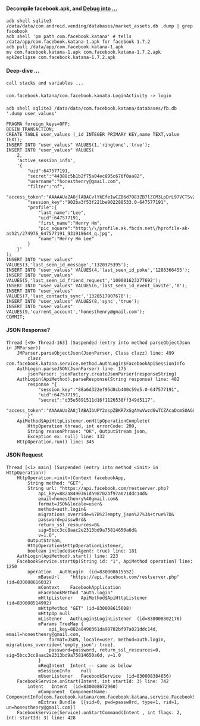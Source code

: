 #### Decompile facebook.apk, and [Debug into ...](https://github.com/henry4j/-/blob/master/labs/%5Efacebook.mkd)

    adb shell sqlite3 /data/data/com.android.vending/databases/market_assets.db .dump | grep facebook
    adb shell 'pm path com.facebook.katana' # tells /data/app/com.facebook.katana-1.apk for facebook 1.7.2
    adb pull /data/app/com.facebook.katana-1.apk
    mv com.facebook.katana-1.apk com.facebook.katana-1.7.2.apk
    apk2eclipse com.facebook.katana-1.7.2.apk

#### Deep-dive ...

    call stacks and variables ...

####

    com.facebook.katana/com.facebook.kanata.LoginActivity -> login

####

    adb shell sqlite3 /data/data/com.facebook.katana/databases/fb.db '.dump user_values'

    PRAGMA foreign_keys=OFF;
    BEGIN TRANSACTION;
    CREATE TABLE user_values (_id INTEGER PRIMARY KEY,name TEXT,value TEXT);
    INSERT INTO "user_values" VALUES(1,'ringtone','true');
    INSERT INTO "user_values" VALUES(
        2,
        'active_session_info',
        '{
            "uid":647577191,
            "secret":"44388c5b1b2f75a04ec895c676f0aa82",
            "username":"honesthenry@gmail.com",
            "filter":"nf",
            "access_token":"AAAAAUaZA8jlABACvlYkEfeIwCZB6d7O83ZB7lZCM3LpDrL97VCTSvZBjaou9xnHzTR2zTsS0j0tT1W2aOZAkrPFxA2Doi0p1AZD",
            "session_key":"902ba3f53f221be902288533.0-647577191",
            "profile":{
                "last_name":"Lee",
                "uid":647577191,
                "first_name":"Henry Hm",
                "pic_square":"http:\/\/profile.ak.fbcdn.net\/hprofile-ak-ash2\/274976_647577191_931918644_q.jpg",
                "name":"Henry Hm Lee"
            }
        }'
    );
    INSERT INTO "user_values" VALUES(3,'last_seen_id_message','1320375395');
    INSERT INTO "user_values" VALUES(4,'last_seen_id_poke','1288366455');
    INSERT INTO "user_values" VALUES(5,'last_seen_id_friend_request','100001623277692');
    INSERT INTO "user_values" VALUES(6,'last_seen_id_event_invite','0');
    INSERT INTO "user_values" VALUES(7,'last_contacts_sync','1320517907670');
    INSERT INTO "user_values" VALUES(8,'sync','true');
    INSERT INTO "user_values" VALUES(9,'current_account','honesthenry@gmail.com');
    COMMIT;

#### JSON Response?

    Thread [<9> Thread-163] (Suspended (entry into method parseObjectJson in JMParser))
        JMParser.parseObjectJson(JsonParser, Class clazz) line: 499
            clazz com.facebook.katana.service.method.AuthLogin$FacebookApiSessionInfo
        AuthLogin.parseJSON(JsonParser) line: 175
            jsonParser: jsonFactory.createJsonParser(responseString)
        AuthLogin(ApiMethod).parseResponse(String response) line: 482
            response "{
                "session_key":"88a6d322ef95d8cb400c59e5.0-647577191",
                "uid":647577191,
                "secret":"d35e5891511d16f1126538ff349d5117",
                "access_token":"AAAAAUaZA8jlABAIbUPY2ospZBKR7xSgAYwVwzd6wTCZAcaDcmSOAGUHBYtvjnJaCXpOXtTZBJG5MOhZCLQXRwILzQIwbmZCq0ZD"
            }"
        ApiMethod$ApiHttpListener.onHttpOperationComplete(
            HttpOperation thread, int errorCode: 200,
            String reasonPhrase: "OK", OutputStream json,
            Exception ex: null) line: 132
        HttpOperation.run() line: 345

#### JSON Request

    Thread [<1> main] (Suspended (entry into method <init> in HttpOperation))
        HttpOperation.<init>(Context facebookApp, 
            String method: "GET", 
            String url: "https://api.facebook.com/restserver.php?
                api_key=882a8490361da98702bf97a021ddc14d&
                email=honesthenry%40gmail.com&
                format=JSON&locale=user&
                method=auth.login&
                migrations_override=%7B%27empty_json%27%3A+true%7D&
                password=passw0rd&
                return_ssl_resources=0&
                sig=5bcc3cc8aac2e2313bd9a75814650a6d&
                v=1.0", 
            OutputStream, 
            HttpOperation$HttpOperationListener, 
            boolean includeUserAgent: true) line: 181
        AuthLogin(ApiMethod).start() line: 223
        FacebookService.startOp(String id: "1", ApiMethod operation) line: 1250
            operation   AuthLogin  (id=830008615552)
                mBaseUrl    "https://api.facebook.com/restserver.php" (id=830008616032)
                mContext    FacebookApplication
                mFacebookMethod "auth.login"
                mHttpListener   ApiMethod$ApiHttpListener  (id=830008514992)
                mHttpMethod "GET" (id=830008615608)
                mHttpOp null
                mListener   AuthLogin$LoginListener  (id=830008302176)
                mParams TreeMap {
                    api_key=882a8490361da98702bf97a021ddc14d, email=honesthenry@gmail.com, 
                    format=JSON, locale=user, method=auth.login, migrations_override={'empty_json': true}, 
                    password=password, return_ssl_resources=0, sig=5bcc3cc8aac2e2313bd9a75814650a6d, v=1.0
                } 
                mReqIntent  Intent -- same as below
                mSessionInfo    null
                mUserListener   FacebookService  (id=830008384656)
        FacebookService.onStart(Intent, int startId: 3) line: 742
            intent   Intent  (id=830008672960)
                mComponent  ComponentName: ComponentInfo{com.facebook.katana/com.facebook.katana.service.FacebookService}
                mExtras Bundle  [{sid=0, pwd=passw0rd, type=1, rid=1, un=honesthenry@gmail.com}]
        FacebookService(Service).onStartCommand(Intent , int flags: 2, int: startId: 3) line: 428

